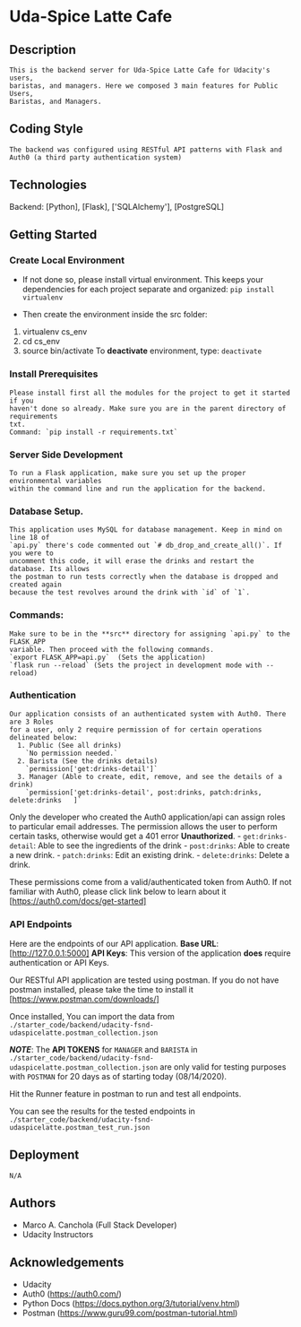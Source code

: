 # Uda-Spice Latte Cafe

  ## Description
    This is the backend server for Uda-Spice Latte Cafe for Udacity's users,
    baristas, and managers. Here we composed 3 main features for Public Users,
    Baristas, and Managers.

  ## Coding Style
    The backend was configured using RESTful API patterns with Flask and Auth0 (a third party authentication system)

  ## Technologies
   Backend: [Python], [Flask], ['SQLAlchemy'], [PostgreSQL]

  ## Getting Started

  ### Create Local Environment
  - If not done so, please install virtual environment. This keeps your dependencies for each project separate and organized:  `pip install virtualenv`

  - Then create the environment inside the src folder:
  1. virtualenv cs_env
  2. cd cs_env
  3. source bin/activate
  To **deactivate** environment, type: `deactivate`

  ### Install Prerequisites
    Please install first all the modules for the project to get it started if you
    haven't done so already. Make sure you are in the parent directory of requirements
    txt.
    Command: `pip install -r requirements.txt`

  ### Server Side Development
    To run a Flask application, make sure you set up the proper environmental variables
    within the command line and run the application for the backend.

  ### Database Setup.
    This application uses MySQL for database management. Keep in mind on line 18 of
    `api.py` there's code commented out `# db_drop_and_create_all()`. If you were to
    uncomment this code, it will erase the drinks and restart the database. Its allows
    the postman to run tests correctly when the database is dropped and created again
    because the test revolves around the drink with `id` of `1`.


  ### Commands:
    Make sure to be in the **src** directory for assigning `api.py` to the FLASK_APP
    variable. Then proceed with the following commands.
    `export FLASK_APP=api.py`  (Sets the application)
    `flask run --reload` (Sets the project in development mode with --reload)

  ### Authentication
    Our application consists of an authenticated system with Auth0. There are 3 Roles
    for a user, only 2 require permission of for certain operations delineated below:
      1. Public (See all drinks)
        `No permission needed.`
      2. Barista (See the drinks details)
        `permission['get:drinks-detail']`
      3. Manager (Able to create, edit, remove, and see the details of a drink)
        `permission['get:drinks-detail', post:drinks, patch:drinks, delete:drinks	]`

  Only the developer who created the Auth0 application/api can assign roles to
  particular email addresses. The permission allows the user to perform certain tasks,
  otherwise would get a 401 error **Unauthorized**.
    - `get:drinks-detail`: Able to see the ingredients of the drink
    - `post:drinks`: Able to create a new drink.
    - `patch:drinks`: Edit an existing drink.
    - `delete:drinks`: Delete a drink.

  These permissions come from a valid/authenticated token from Auth0. If not familiar
  with Auth0, please click link below to learn about it [https://auth0.com/docs/get-started]

  ### API Endpoints
  Here are the endpoints of our API application.
  **Base URL**: [http://127.0.0.1:5000]
  **API Keys**: This version of the application **does**  require authentication or API Keys.

  Our RESTful API application are tested using postman.
  If you do not have postman installed, please take the time to install it
  [https://www.postman.com/downloads/]

  Once installed, You can import the data from
  `./starter_code/backend/udacity-fsnd-udaspicelatte.postman_collection.json`

  ***NOTE***: The **API TOKENS** for `MANAGER` and `BARISTA` in
  `./starter_code/backend/udacity-fsnd-udaspicelatte.postman_collection.json` are only
  valid for testing purposes with `POSTMAN` for 20 days as of starting today (08/14/2020).

  Hit the Runner feature in postman to run and test all endpoints.

  You can see the results for the tested endpoints in
  `./starter_code/backend/udacity-fsnd-udaspicelatte.postman_test_run.json`

  ## Deployment
  `N/A`

  ## Authors
  - Marco A. Canchola (Full Stack Developer)
  - Udacity Instructors

  ## Acknowledgements
  - Udacity
  - Auth0 (https://auth0.com/)
  - Python Docs (https://docs.python.org/3/tutorial/venv.html)
  - Postman (https://www.guru99.com/postman-tutorial.html)
